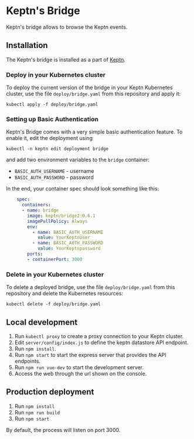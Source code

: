 # Keptn's Bridge

Keptn's bridge allows to browse the Keptn events.

## Installation

The Keptn's bridge is installed as a part of [Keptn](https://keptn.sh).

### Deploy in your Kubernetes cluster

To deploy the current version of the bridge in your Keptn Kubernetes cluster, use the file `deploy/bridge.yaml` from this repository and apply it:

```console
kubectl apply -f deploy/bridge.yaml
```

### Setting up Basic Authentication

Keptn's Bridge comes with a very simple basic authentication feature. To enable it, edit the deployment using
```console
kubectl -n keptn edit deployment bridge
```
and add two environment variables to the `bridge` container:

* `BASIC_AUTH_USERNAME` - username
* `BASIC_AUTH_PASSWORD` - password

In the end, your container spec should look something like this:

```yaml
    spec:
      containers:
      - name: bridge
        image: keptn/bridge2:0.6.1
        imagePullPolicy: Always
        env:
          - name: BASIC_AUTH_USERNAME
            value: YourKeptnUser
          - name: BASIC_AUTH_PASSWORD
            value: YourKeptnpassword
        ports:
        - containerPort: 3000
```

### Delete in your Kubernetes cluster

To delete a deployed bridge, use the file `deploy/bridge.yaml` from this repository and delete the Kubernetes resources:

```console
kubectl delete -f deploy/bridge.yaml
```

## Local development

1. Run `kubectl proxy` to create a proxy connection to your Keptn cluster.
2. Edit `server/config/index.js` to define the keptn datastore API endpoint.
3. Run `npm install`.
4. Run `npm start` to start the express server that provides the API endpoints.
5. Run `npm run vue-dev` to start the development server.
6. Access the web through the url shown on the console.

## Production deployment

1. Run `npm install`
2. Run `npm run build`
3. Run `npm start`

By default, the process will listen on port 3000.
